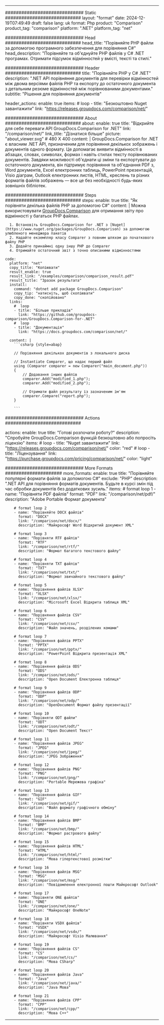 
---
############################# Static ############################
layout: "format"
date:  2024-12-19T07:49:49
draft: false
lang: uk
format: Php
product: "Comparison"
product_tag: "comparison"
platform: ".NET"
platform_tag: "net"

############################# Head ############################
head_title: "Порівняйте PHP файли за допомогою програмного забезпечення для порівняння C#"
head_description: "Порівняйте та об'єднуйте PHP файлів у C# .NET програмах. Отримати підсумок відмінностей у вмісті, тексті та стилі."

############################# Header ############################
title: "Порівняйте PHP у C# .NET" 
description: ".NET API порівняння документів для перевірки відмінностей між двома версіями файлів PHP та експорту до остаточного документа з детальним резюме відмінностей між порівнюваними документами."
subtitle: "Рішення для порівняння документів" 

header_actions:
  enable: true
  items:
    #  loop
    - title: "Безкоштовно Nuget завантажити"
      link: "https://releases.groupdocs.com/comparison/net/"
      
############################# About ############################
about:
    enable: true
    title: "Відкрийте для себе переваги API GroupDocs.Comparison for .NET"
    link: "/comparison/net/"
    link_title: "Дізнатися більше"
    picture: "about_viewer.svg" # 480 X 400
    content: |
       GroupDocs.Comparison for .NET є власним .NET API, призначеним для порівняння декількох зображень і документів одного формату. Це допомагає виявити відмінності в абзацах, словах, символах, формах і навіть стилах тексту порівнюваних документів. Завдяки можливості об'єднати ці зміни та експортувати до остаточного документа, він підтримує порівняння та об'єднання PDF з, Word документів, Excel електронних таблиць, PowerPoint презентацій, Visio діаграм, Outlook електронних листів, HTML, креслень та різних форматів файлів зображень — все це без необхідності будь-яких зовнішніх бібліотек.

############################# Steps ############################
steps:
    enable: true
    title: "Як порівняти декілька файлів PHP за допомогою C#"
    content: |
      Можна використовувати [GroupDocs.Comparison](https://products.groupdocs.com/comparison/net/) для отримання звіту про відмінності у багатьох PHP файлах.
      
      1. Встановіть GroupDocs.Comparison for .NET з [Nuget](https://www.nuget.org/packages/GroupDocs.Comparison) за допомогою улюбленого менеджера пакетів
      2. Надайте екземпляр класу Comparer з повним шляхом до початкового файлу PHP
      3. Додайте принаймні одну іншу PHP до Comparer
      4. Отримайте остаточний звіт з точно описаними відмінностями
   
    code:
      platform: "net"
      copy_title: "Копіювати"
      result_enable: true
      result_link: "/examples/comparison/comparison_result.pdf"
      result_title: "Зразок результата"
      install:
        command: "dotnet add package GroupDocs.Comparison"
        copy_tip: "натисніть, щоб скопіювати"
        copy_done: "скопійовано"
      links:
        #  loop
        - title: "Більше прикладів"
          link: "https://github.com/groupdocs-comparison/GroupDocs.Comparison-for-.NET"
        #  loop
        - title: "Документація"
          link: "https://docs.groupdocs.com/comparison/net/"
          
      content: |
        ```csharp {style=abap}

        // Порівняння декількох документів з локального диска

        // Instantiate Comparer, що надає перший файл
        using (Comparer comparer = new Comparer("main_document.php"))
        {
            // Додавання інших файлів
        	comparer.Add("modified_1.php");
            comparer.Add("modified_2.php");

            // Отримати файл результату із зазначеним ім'ям
            comparer.Compare("report.php"); 
        }
        
        ```            

############################# Actions ############################

actions:
  enable: true
  title: "Готові розпочати роботу?"
  description: "Спробуйте GroupDocs.Comparison функцій безкоштовно або попросіть ліцензію"
  items:
    #  loop
    - title: "Nuget завантажити"
      link: "https://releases.groupdocs.com/comparison/net/"
      color: "red"
        #  loop
    - title: "Ліцензування"
      link: "https://purchase.groupdocs.com/pricing/comparison/net/"
      color: "light"


############################# More Formats #####################
more_formats:
    enable: true
    title: "Порівняйте популярні формати файлів за допомогою C#"
    exclude: "PHP"
    description: ".NET API для порівняння форматів документів. Будьте в курсі змін під час обробки документів без додаткових зусиль."
    items: 
        # format loop 1
        - name: "Порівняти PDF файлів"
          format: "PDF"
          link: "/comparison/net/pdf/"
          description: "Adobe Portable Формат документа"

        # format loop 2
        - name: "Порівняйте DOCX файлів"
          format: "DOCX"
          link: "/comparison/net/docx/"
          description: "Майкрософт Word Відкритий документ XML"

        # format loop 3
        - name: "Порівняти RTF файлів"
          format: "RTF"
          link: "/comparison/net/rtf/"
          description: "Формат багатого текстового файлу"

        # format loop 4
        - name: "Порівняти TXT файлів"
          format: "TXT"
          link: "/comparison/net/txt/"
          description: "Формат звичайного текстового файлу"

        # format loop 5
        - name: "Порівняння файлів XLSX"
          format: "XLSX"
          link: "/comparison/net/xlsx/"
          description: "Microsoft Excel Відкрита таблиця XML"

        # format loop 6
        - name: "Порівняння файлів CSV"
          format: "CSV"
          link: "/comparison/net/csv/"
          description: "Файл значень, розділених комами"

        # format loop 7
        - name: "Порівняння файлів PPTX"
          format: "PPTX"
          link: "/comparison/net/pptx/"
          description: "PowerPoint Відкрита презентація XML"

        # format loop 8
        - name: "Порівняння файлів ODS"
          format: "ODS"
          link: "/comparison/net/ods/"
          description: "Open Document Електронна таблиця"

        # format loop 9
        - name: "Порівняння файлів ODP"
          format: "ODP"
          link: "/comparison/net/odp/"
          description: "OpenDocument Формат файлу презентації"

        # format loop 10
        - name: "Порівняти ODT файли"
          format: "ODT"
          link: "/comparison/net/odt/"
          description: "Open Document Текст"

        # format loop 11
        - name: "Порівняння файлів JPEG"
          format: "JPEG"
          link: "/comparison/net/jpeg/"
          description: "JPEG Зображення"

        # format loop 12
        - name: "Порівняння файлів PNG"
          format: "PNG"
          link: "/comparison/net/png/"
          description: "Portable Мережева графіка"

        # format loop 13
        - name: "Порівняння файлів GIF"
          format: "GIF"
          link: "/comparison/net/gif/"
          description: "Файл формату графічного обміну"

        # format loop 14
        - name: "Порівняння файлів BMP"
          format: "BMP"
          link: "/comparison/net/bmp/"
          description: "Формат растрового файлу"

        # format loop 15
        - name: "Порівняння файлів HTML"
          format: "HTML"
          link: "/comparison/net/html/"
          description: "Мова гіпертекстової розмітки"

        # format loop 16
        - name: "Порівняння файлів MSG"
          format: "MSG"
          link: "/comparison/net/msg/"
          description: "Повідомлення електронної пошти Майкрософт Outlook"

        # format loop 17
        - name: "Порівняти ONE файлів"
          format: "ONE"
          link: "/comparison/net/one/"
          description: "Майкрософт OneNote"

        # format loop 18
        - name: "Порівняти VSDX файлів"
          format: "VSDX"
          link: "/comparison/net/vsdx/"
          description: "Майкрософт Visio Малювання"

        # format loop 19
        - name: "Порівняння файлів CS"
          format: "CS"
          link: "/comparison/net/cs/"
          description: "Мова CSharp"

        # format loop 20
        - name: "Порівняння файлів Java"
          format: "Java"
          link: "/comparison/net/java/"
          description: "Java Мова"
          
        # format loop 21
        - name: "Порівняння файлів CPP"
          format: "CPP"
          link: "/comparison/net/cpp/"
          description: "Мова C++"
---